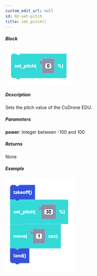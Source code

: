```yaml
---
custom_edit_url: null
id: 02-set-pitch
title: set_pitch()
---
```


##### Block

![set pitch block image](set_pitch.PNG)

##### Description

Sets the pitch value of the CoDrone EDU.

##### Parameters
**power**: Integer between -100 and 100 <br /> 

##### Returns

None

##### Example

![set pitch example](set_pitch_example.PNG)
